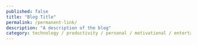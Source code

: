 ```yaml
---
published: false
title: "Blog Title"
permalink: /permanent-link/
description: "A description of the blog"
category: technology / productivity / personal / motivational / entertaining
---
```


<!-- In this blog
1. what are web workers
 -->


